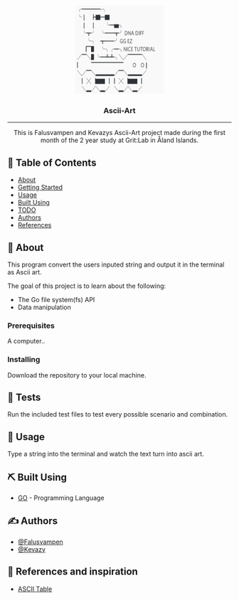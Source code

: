 <p align="center">
  <a href="" rel="noopener">
 <img width=200px height=200px src="https://github.com/Falusvampen/Ascii-Art/blob/master/readmephoto.png" alt="Nice"></a>
</p>

<h3 align="center">Ascii-Art</h3>

<div align="center">

</div>

---

<p align="center"> This is Falusvampen and Kevazys Ascii-Art project made during the first month of the 2 year study at Grit:Lab in Åland Islands.
    <br> 
</p>

## 📝 Table of Contents

- [About](#about)
- [Getting Started](#getting_started)
- [Usage](#usage)
- [Built Using](#built_using)
- [TODO](../TODO.md)
- [Authors](#authors)
- [References](#references)

## 🧐 About <a name = "about"></a>

This program convert the users inputed string and output it in the terminal as Ascii art.

The goal of this project is to learn about the following:
- The Go file system(fs) API
- Data manipulation

### Prerequisites

A computer..

### Installing

Download the repository to your local machine.

## 🔧 Tests <a name = "tests"></a>

Run the included test files to test every possible scenario and combination.

## 🎈 Usage <a name="usage"></a>

Type a string into the terminal and watch the text turn into ascii art.

## ⛏️ Built Using <a name = "built_using"></a>

- [GO](https://go.dev/) - Programming Language


## ✍️ Authors <a name = "authors"></a>

- [@Falusvampen](https://github.com/Falusvampen)
- [@Kevazy](https://github.com/kevazy)

## 🎉 References and inspiration <a name = "references"></a>

- [ASCII Table](https://www.alpharithms.com/ascii-table-512119/)
